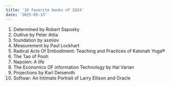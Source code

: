 ```yaml
---
title: '10 favorite books of 2024'
date: '2025-05-13'
---
```



1. Determined by Robert Saposky
2. Outlive by Peter Attia
3. foundation by asmiov
4. Measurement by Paul Lockhart
5. Radical Acts Of Embodiment: Teaching and Practices of Katonah Yoga®
6. The Tao of Pooh
7. Napolen: A life
8. The Economics OF information Technology by Hal Varian
9. Projections by Karl Deiseroth
10. Softwar: An Intimate Portrait of Larry Ellison and Oracle